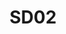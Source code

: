 ---
title: SD02
dimension: solution
tags:
- compliance
- principles
- policy
- patterns
- best-practice
- standards
- governance
- guardrails
- assurance
- alignment
nav_order: 2.32
deprecated: false
description: Compliance
requirement: The solution **SHOULD** be compliant with NHS England principles, policy,
  patterns and best practice.
more_info: |
  Goal:
    Ensure the design demonstrably aligns to published principles, policies,
    reference patterns and mandated governance artefacts—without rote compliance.

  Compliance approach:
    - Map each principle/policy to concrete design evidence (diagram, ADR, control)
    - Highlight intentional deviations with rationale & review date
    - Use automated checks where feasible (naming, tagging, API style)

  Evidence matrix fields:
    - Reference (principle ID / policy name)
    - Applicable? (Y/N with justification)
    - Evidence link (diagram / doc / code / control)
    - Conformance (Yes / Partial / Exception)
    - Notes / follow-up actions

  Pitfalls:
    - Duplicate assessment spreadsheets lost after approval
    - Binary pass/fail without capturing partial improvements
    - Out-of-date principle catalogue version referenced
examples:
- title: Principle Conformance Table Extract
  content: 'Row: "Reuse Before Build" – Applicable: Y – Evidence: ADR-012 – Status:
    Partial (legacy component) – Action: migrate by Q2.

    '
- title: Exception Log Entry
  content: 'ID, Principle, Rationale, Mitigation, Review Date, Owner.

    '
- title: Automated Policy Check Report
  content: 'Pipeline output summarising style / security / tagging checks.

    '
technology:
- title: Policy-as-Code (OPA / Conftest)
  content: 'Enforces structural / configuration rules automatically.

    '
- title: Markdown Matrix Generator
  content: 'Produces principle compliance table from YAML definitions.

    '
- title: Static Analysis / Linters
  content: 'Verifies coding / API style alignment.

    '
further_reading:
- title: Open Policy Agent
  content: Policy as code framework for automated enforcement.
  url: https://www.openpolicyagent.org/
- title: NHS Architecture Principles
  content: Reference set of guiding principles.
  url: https://architecture.digital.nhs.uk/
assessment_guidance: |
  Assessment focus:
    Verify principle/policy alignment is explicit, current, partially compliant items are tracked, and exceptions are time-bound with mitigation.

  Steps:
    1. Open the principle compliance matrix: ensure each relevant principle has Applicability + Evidence + Status (not blank or generic).
    2. Sample 3 'Partial' items: verify action item links & target dates exist.
    3. Inspect exception register: confirm each exception references originating principle and has a review date in the future (not expired).
    4. Check CI logs for policy-as-code executions; confirm failing rules block merges or produce actionable feedback.
    5. Cross-check principle catalogue version in matrix against official source to detect drift.

  Evidence:
    - Matrix excerpt with Partial/Exception rows
    - Exception record (showing rationale & mitigation)
    - CI pipeline output of policy checks
    - Principle catalogue version hash / commit

  Red flags:
    - Large volume of unreviewed or expired exceptions
    - Copy/paste evidence references (same doc for multiple unrelated principles)
    - Manual spreadsheet only—no automation for regressions

  Maturity signals:
    - Automated diff raising alert when principle catalogue updates
    - Trend metrics: Partial → Full closure rate
    - Exceptions half-life decreasing across quarters

  Quick improvements:
    - Add status_badge generation to site build for each principle
    - Enforce matrix schema via linter script
    - Add monthly exception review stand-up with summary report
assessment_examples:
  '0':
  - example: No principle mapping; compliance asserted verbally.
  - example: Exceptions undocumented; deviations unknown.
  '1':
  - example: Spreadsheet lists principles with generic “Compliant” entries; evidence
      links missing.
  - example: Known deviations tracked informally in chat.
  '2':
  - example: Matrix includes Applicability & Evidence for majority; partial items
      noted without action dates.
  - example: Initial exception log started; some review dates absent.
  '3':
  - example: All principles mapped with Evidence + Status; partial items have remediation
      tasks & owners.
  - example: Exceptions time-bound with compensating controls tracked.
  '4':
  - example: Policy-as-code checks enforce structural & style rules; matrix auto-updates
      badge counts.
  - example: Trend metrics show decreasing Partial items; expired exceptions alert
      proactively.
  '5':
  - example: Continuous sync with principle catalogue (hash watch) opens review PRs;
      closure rate & risk scoring dashboards automated.
  - example: Exceptions auto-escalate prior to expiry; remediation SLA adherence >95%.
---
